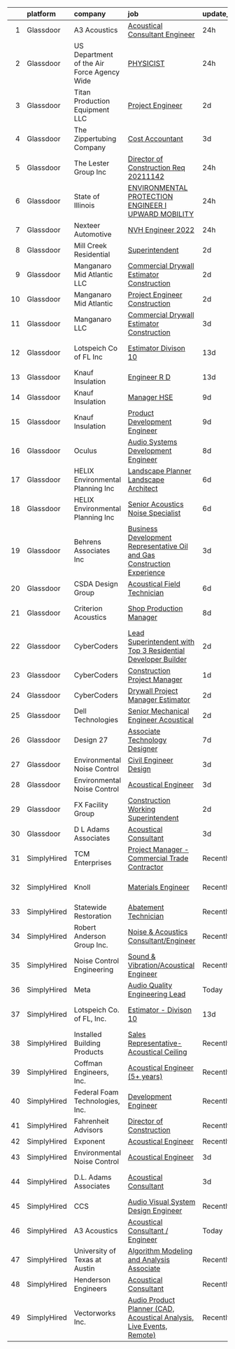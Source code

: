 

|    | platform    | company                                      | job                                                                                                                                                                                                                                                                                                                                                                                                                                                                                                                                                                                                                                                                                                                                                                                                                                                                                                                                                                                                                                                                                                                                                                                                                                                                                                                                                                                                                                                                                  | update_time   | location               |
|---:|:------------|:---------------------------------------------|:-------------------------------------------------------------------------------------------------------------------------------------------------------------------------------------------------------------------------------------------------------------------------------------------------------------------------------------------------------------------------------------------------------------------------------------------------------------------------------------------------------------------------------------------------------------------------------------------------------------------------------------------------------------------------------------------------------------------------------------------------------------------------------------------------------------------------------------------------------------------------------------------------------------------------------------------------------------------------------------------------------------------------------------------------------------------------------------------------------------------------------------------------------------------------------------------------------------------------------------------------------------------------------------------------------------------------------------------------------------------------------------------------------------------------------------------------------------------------------------|:--------------|:-----------------------|
|  1 | Glassdoor   | A3 Acoustics                                 | [Acoustical Consultant   Engineer](https://www.glassdoor.com/partner/jobListing.htm?pos=120&ao=1136043&s=58&guid=000001836938e9fdaab6f472044cdaf8&src=GD_JOB_AD&t=SR&vt=w&cs=1_8349756d&cb=1663917681548&jobListingId=1008157577700&jrtk=3-0-1gdkjhqgtii1k801-1gdkjhqhe2dhd000-e32925eae19a67e6-)                                                                                                                                                                                                                                                                                                                                                                                                                                                                                                                                                                                                                                                                                                                                                                                                                                                                                                                                                                                                                                                                                                                                                                                    | 24h           | Seattle, WA            |
|  2 | Glassdoor   | US Department of the Air Force   Agency Wide | [PHYSICIST](https://www.glassdoor.com/partner/jobListing.htm?pos=126&ao=1136043&s=58&guid=000001836938e9fdaab6f472044cdaf8&src=GD_JOB_AD&t=SR&vt=w&cs=1_23853a5b&cb=1663917681548&jobListingId=1008157550144&jrtk=3-0-1gdkjhqgtii1k801-1gdkjhqhe2dhd000-62d44ccccd3d64b1-)                                                                                                                                                                                                                                                                                                                                                                                                                                                                                                                                                                                                                                                                                                                                                                                                                                                                                                                                                                                                                                                                                                                                                                                                           | 24h           | Patrick AFB, FL        |
|  3 | Glassdoor   | Titan Production Equipment LLC               | [Project Engineer](https://www.glassdoor.com/partner/jobListing.htm?pos=122&ao=1136043&s=58&guid=000001836938e9fdaab6f472044cdaf8&src=GD_JOB_AD&t=SR&vt=w&cs=1_c035b563&cb=1663917681548&jobListingId=1008151203610&jrtk=3-0-1gdkjhqgtii1k801-1gdkjhqhe2dhd000-f0e9d119378842dd-)                                                                                                                                                                                                                                                                                                                                                                                                                                                                                                                                                                                                                                                                                                                                                                                                                                                                                                                                                                                                                                                                                                                                                                                                    | 2d            | The Woodlands, TX      |
|  4 | Glassdoor   | The Zippertubing Company                     | [Cost Accountant](https://www.glassdoor.com/partner/jobListing.htm?pos=124&ao=1136043&s=58&guid=000001836938e9fdaab6f472044cdaf8&src=GD_JOB_AD&t=SR&vt=w&ea=1&cs=1_cd49b12c&cb=1663917681548&jobListingId=1008149703662&jrtk=3-0-1gdkjhqgtii1k801-1gdkjhqhe2dhd000-6d05ae18a1dcc071-)                                                                                                                                                                                                                                                                                                                                                                                                                                                                                                                                                                                                                                                                                                                                                                                                                                                                                                                                                                                                                                                                                                                                                                                                | 3d            | Tempe, AZ              |
|  5 | Glassdoor   | The Lester Group Inc                         | [Director of Construction Req  20211142](https://www.glassdoor.com/partner/jobListing.htm?pos=129&ao=1136043&s=58&guid=000001836938e9fdaab6f472044cdaf8&src=GD_JOB_AD&t=SR&vt=w&ea=1&cs=1_2fb3178d&cb=1663917681549&jobListingId=1008156593417&jrtk=3-0-1gdkjhqgtii1k801-1gdkjhqhe2dhd000-92cad79c4fad1153-)                                                                                                                                                                                                                                                                                                                                                                                                                                                                                                                                                                                                                                                                                                                                                                                                                                                                                                                                                                                                                                                                                                                                                                         | 24h           | Martinsville, VA       |
|  6 | Glassdoor   | State of Illinois                            | [ENVIRONMENTAL PROTECTION ENGINEER I  UPWARD MOBILITY ](https://www.glassdoor.com/partner/jobListing.htm?pos=121&ao=1136043&s=58&guid=000001836938e9fdaab6f472044cdaf8&src=GD_JOB_AD&t=SR&vt=w&cs=1_ad78568b&cb=1663917681548&jobListingId=1008156707756&jrtk=3-0-1gdkjhqgtii1k801-1gdkjhqhe2dhd000-84dd29570394e982-)                                                                                                                                                                                                                                                                                                                                                                                                                                                                                                                                                                                                                                                                                                                                                                                                                                                                                                                                                                                                                                                                                                                                                               | 24h           | Springfield, IL        |
|  7 | Glassdoor   | Nexteer Automotive                           | [NVH Engineer  2022 ](https://www.glassdoor.com/partner/jobListing.htm?pos=123&ao=1136043&s=58&guid=000001836938e9fdaab6f472044cdaf8&src=GD_JOB_AD&t=SR&vt=w&cs=1_abe3129f&cb=1663917681548&jobListingId=1008157130929&jrtk=3-0-1gdkjhqgtii1k801-1gdkjhqhe2dhd000-161c5634bedbf522-)                                                                                                                                                                                                                                                                                                                                                                                                                                                                                                                                                                                                                                                                                                                                                                                                                                                                                                                                                                                                                                                                                                                                                                                                 | 24h           | Saginaw, MI            |
|  8 | Glassdoor   | Mill Creek Residential                       | [Superintendent](https://www.glassdoor.com/partner/jobListing.htm?pos=128&ao=1136043&s=58&guid=000001836938e9fdaab6f472044cdaf8&src=GD_JOB_AD&t=SR&vt=w&cs=1_291eff6d&cb=1663917681549&jobListingId=1008151456010&jrtk=3-0-1gdkjhqgtii1k801-1gdkjhqhe2dhd000-d5fcaaad9494a3af-)                                                                                                                                                                                                                                                                                                                                                                                                                                                                                                                                                                                                                                                                                                                                                                                                                                                                                                                                                                                                                                                                                                                                                                                                      | 2d            | Lacey, WA              |
|  9 | Glassdoor   | Manganaro Mid Atlantic LLC                   | [Commercial Drywall Estimator   Construction](https://www.glassdoor.com/partner/jobListing.htm?pos=111&ao=1110586&s=58&guid=000001836938e9fdaab6f472044cdaf8&src=GD_JOB_AD&t=SR&vt=w&cs=1_9e857304&cb=1663917681547&jobListingId=1008150380966&cpc=96F8E6828E6A41D1&jrtk=3-0-1gdkjhqgtii1k801-1gdkjhqhe2dhd000-397582565d2aa8f2--6NYlbfkN0AeB-3anZJErEZaeDx6Hds6gUOajYFzd6t7JoW9qgPIiS3DNhZT4na4LQrHUyLHjow45GmzMV2HLtGoDQPa0WDQhvwLM_H8D3dmLqy1Hrw3-Zbn1V9VzxQikSctc53lV7Hz5pFsaBTEufIT_OPgZnKCTNnhhrJRQjE0MgTp6wIOj9HpofOq4fnGFFUmhxlkjB5TO7Jt83ez4zNSJNUG_ZUcZ8_5g4FizW5EVPUIgOy4JzHWbI8P_eLYw4uHnCwtItS3tHYiLGmOwVeGZmDWpImgx3FJFKC5XvOa2i8JZ4sIDSoeZqgYTYmBAtbBhUKXPA5VQzYTI5pfH_1jUheXXRjDn60_UPqyZtzaHhZ0ZQuEDeXZCrEN4Enitn09Z-eMIEA0RKsNAiG1B2p-1RX4IWwymlPbPg9Q4FrSasfdmLUp2paOwKvKS7npjvmXWBa1fF0Ub5SMYScXJA36KMDi8unTJNmb4_hQbB-wWjOpG8aABpxxA0EJyEHwyQpM5JQTrw2XMSZIDZ_YEosuBGSY8gx1UCVbTTuLiK0Z20BK0G6w8To5nGjal8_dlSddMjMYUCXzodJswHcyffxy2QBf3wFulJpVA_JBwiVGIahkDhYgTsp8eF9kmJYdlAI_heLEft9YxxQlC-l9lJZeoTXFmovQkQ0AW-Jp9_xpjSbX9WJoEUJ15rDpLZLMf7Ajlc00h8eoVtHc33MPdQ%3D%3D)                                                                                                                                                                                                                                                                                                                                                                                        | 2d            | Beltsville, MD         |
| 10 | Glassdoor   | Manganaro Mid Atlantic                       | [Project Engineer   Construction](https://www.glassdoor.com/partner/jobListing.htm?pos=112&ao=1110586&s=58&guid=000001836938e9fdaab6f472044cdaf8&src=GD_JOB_AD&t=SR&vt=w&cs=1_d0258585&cb=1663917681547&jobListingId=1008150380958&cpc=020BE1DDE5A95971&jrtk=3-0-1gdkjhqgtii1k801-1gdkjhqhe2dhd000-ef3b1dae93baf93f--6NYlbfkN0AeB-3anZJErEZaeDx6Hds6gUOajYFzd6t7JoW9qgPIiS3DNhZT4na4LQrHUyLHjoyxceRFrohdU8ABPOnh3AV-aNjKilJV5q1qmctXO_LhNvpefjESRREmEOo55e6WCmCgWHBOMEhaPIzytCxfwo_mFlIDiYSoqOmVLMBKoo6J9v4DJ7lhzFHo4X78TOuCJYl2LPmTe_a21A02kGJvryVsUtVvqesHcE7F6PmMpYa91KDXCvP5TkFNg9OGb-DqgFrwhUE9ROAMETzu9ZWTEzmG-Hat7t1Bulvy3WiEMJuyDQ5RUjq-mBVQQ1ysa66kygI27Keet6PHRqJxRQ-VylPUiE3o795SqYhuflG1W1e14S9I4IgNoxkA45WjdLOlLwRGWxgSTWbWmkCdKXDbKKNUOq7e-lfXoCm8XDCVPUV-6lbRksXJhJPk5gZEuj7TFfdLTVLs1SF7aiT7FyAKRCVa108s973GtkkI5QOvbYytT9FkPBWEH7Q6LKHHrbx_foLd3IkzvVziriJ2EQBHoQVNM8oDJHnxQxnSd02ql6k3W-vAZwAVIoMbi0NHZUlnexCyLA7PHp6PoTIbMbBJ3a8WkAVzGp3a02sgW1o3FpAYP0RAsleDatNSVr3FOnTkoXu_EnwlNX9lyK-TFdx_K4dK0YsVE0ezF0ArhADAhJrWpbnKzMeVin9My5rxy1JJM1nI7orwCwkGYA%3D%3D)                                                                                                                                                                                                                                                                                                                                                                                                    | 2d            | Beltsville, MD         |
| 11 | Glassdoor   | Manganaro LLC                                | [Commercial Drywall Estimator Construction](https://www.glassdoor.com/partner/jobListing.htm?pos=106&ao=1110586&s=58&guid=000001836938e9fdaab6f472044cdaf8&src=GD_JOB_AD&t=SR&vt=w&ea=1&cs=1_f3c79ee5&cb=1663917681547&jobListingId=1008148672119&cpc=9BD6F46E070D84F9&jrtk=3-0-1gdkjhqgtii1k801-1gdkjhqhe2dhd000-651746d23aa49aca--6NYlbfkN0CSBNOnuxzeKKpLLk6KnyES8NvdEH3lV6drVITrW4BR0maHnjRWxbT6FCV11NfT43GzMBKkEO-1mh7CCXhXekt7N8NO-YQ99Y79uH0ka1Mxf8abb7ZJ4punEjlasSI2MLM_eSVknBX7T5MG-dXfViHY-dczCXECLuUhp1F0cb5T2YWs0PyA-agh2iOhnrztT_RYjF6tCyQ7rzCk8WKGkdG02RH6Ze55vd0rNGMeg0H3H1QXeWzYJUDQ66QvVHN8729NK5gScl6gNiIsRE_fqIxAeTEJHRsAwe_TkcpXWPiNraUVHHVmqaXjaMDLBO2H-G-W2IAALtNimxndAGUCEPjlRqTqWXMRzDwZ9W6XTcVc0YcSE64g0qa406DPCtngs0sAVhAVRAnsIXDISTESCYfEVwu6Gt2lGr2u1w32bSdesWJoQAVsxBx6zRo0am4Mge0QIGxv61wMtR-9SPLAGVLWmlFwXeW2aui7pd_B_-smtRO-dZzqmy7SXWAFHjMHw_OJg5peNmAH8AKPLXFmczKx)                                                                                                                                                                                                                                                                                                                                                                                                                                                                                                                                                                                 | 3d            | Beltsville, MD         |
| 12 | Glassdoor   | Lotspeich Co  of FL  Inc                     | [Estimator   Divison 10](https://www.glassdoor.com/partner/jobListing.htm?pos=103&ao=1110586&s=58&guid=000001836938e9fdaab6f472044cdaf8&src=GD_JOB_AD&t=SR&vt=w&ea=1&cs=1_6148642e&cb=1663917681547&jobListingId=1008129396119&cpc=46E09AEF7B2793D7&jrtk=3-0-1gdkjhqgtii1k801-1gdkjhqhe2dhd000-41f33a4b0cf844e4--6NYlbfkN0ARd-d_mk3fv7CsTzJI1efZU9fdCZ0pIicvHcE4ak8lb2QDs69G3HXkD85mIZKgWie_EH0ttPTPLMQXyY7SATuMQCCrub-AMTqhc3uVH_oQyp47DA5ooRc8lTMJsZy1cVtTpsBF2YP3KwdWWYbEUTBr1yJCjnaztYUpDGz0-7SlBzygTNjme7H-PpCkDTMMZx6-c9eJ5B4ipDUAqxWuszsGk4aEnaDyu6b8QcA8Rs5NrI50I3geil5O32O9u3XLgKV36sagOg4_uUgCekzm1954S3md3gV0-h-So3MjDNaTiXRNgU2_mx-A23aAErZEjB22_QdL_hic3joqCBQCvKYuQPJ6tL4AQ63XoJQcD9XCb24ZL4sOwhQK87MZkgOr7P_Q3gfbX1WvsRo65SMzDkBvMsDm_N5W5cei2w0RD1j3RYshYPsGjcB1kEoOskFhW_PpQlifkNuY5LLFmvP_-z-A8Xu5IzLrzAupsDTCc6NBZuC2vPOGbem_Zr4h8HRY5dohZzB5qTfZ1k25QCAGLaKQ)                                                                                                                                                                                                                                                                                                                                                                                                                                                                                                                                                                                                    | 13d           | Fort Lauderdale, FL    |
| 13 | Glassdoor   | Knauf Insulation                             | [Engineer  R D](https://www.glassdoor.com/partner/jobListing.htm?pos=130&ao=1136043&s=58&guid=000001836938e9fdaab6f472044cdaf8&src=GD_JOB_AD&t=SR&vt=w&cs=1_152b93cb&cb=1663917681549&jobListingId=1008128375857&jrtk=3-0-1gdkjhqgtii1k801-1gdkjhqhe2dhd000-c98b017abcfe1be5-)                                                                                                                                                                                                                                                                                                                                                                                                                                                                                                                                                                                                                                                                                                                                                                                                                                                                                                                                                                                                                                                                                                                                                                                                       | 13d           | Shelbyville, IN        |
| 14 | Glassdoor   | Knauf Insulation                             | [Manager  HSE](https://www.glassdoor.com/partner/jobListing.htm?pos=110&ao=1110586&s=58&guid=000001836938e9fdaab6f472044cdaf8&src=GD_JOB_AD&t=SR&vt=w&ea=1&cs=1_4fc330c6&cb=1663917681547&jobListingId=1008136636747&cpc=67D5E609A3B8C355&jrtk=3-0-1gdkjhqgtii1k801-1gdkjhqhe2dhd000-25d16cc0c1dbeb12--6NYlbfkN0AgCNq5Q9JZmzoW3qRvN8nsjI_K7hzeHLTyl9cbg4zvCuAwJ3I6BceYlWxJTxN8DwW-UgRDF5JuJYc2n8PO4HPRt_RtoDrYHUrIQyQlNivMnlrlqOvQ0JwL8bfnY2uRedQFLYar8RF_NB9ClyQ6OKOKiMokRuMy3aNWuR6GrWpPJKnp709K_dyXpWIOAMrkTpbHkGbK91ZqI-yocgm3ggc1MDIIeRViEV4xxJPBW5quBGFUUNofAPhEJ-sYEU2of3XCqaIUwZ5jFEncqNpO2yPHicpXI20uNgQ57Nvs3Q_2Qr6cqQiOZySXc3p5ysLpseD5V6o0lKuJ9wjRlSpIdv9n04lLiaL5a_MHcWJuCFuDuEjo-X6B1MFRwIfvq8VKVBxIvTaT6eEQqVCjbRPueydLHYYeNopuLW0yyn3RUoxykbotpIgrRFsX7YPShWcYHlKmp-iLZx7VaE-qDZ4_db8pdv8xzsF6NaI0OGRW9nHYOsgZZCU-10gmnS7F_2hH62s%3D)                                                                                                                                                                                                                                                                                                                                                                                                                                                                                                                                                                                                                                | 9d            | Shasta Lake, CA        |
| 15 | Glassdoor   | Knauf Insulation                             | [Product Development Engineer](https://www.glassdoor.com/partner/jobListing.htm?pos=108&ao=1110586&s=58&guid=000001836938e9fdaab6f472044cdaf8&src=GD_JOB_AD&t=SR&vt=w&ea=1&cs=1_6b569034&cb=1663917681547&jobListingId=1008136628584&cpc=3E225290CE1C2C09&jrtk=3-0-1gdkjhqgtii1k801-1gdkjhqhe2dhd000-7856583687082724--6NYlbfkN0AgCNq5Q9JZmzoW3qRvN8nsjI_K7hzeHLTyl9cbg4zvCuAwJ3I6BceYlWxJTxN8DwW-UgRDF5JuJSKTmh-k_N52AEArxxyOD0WNUcQZlgAObincYvAH3IXG2_TrzqqD9soyCYF-0ntN6ekpt19krMHsaZEVX2aNutxJltnPodVuJ0PmGP4bchhFhDJKX5NYnqqf5BzsEHssjDEQPpGTz4cO8RawvqFkdPwuK6w7d25TkfJ0TRg4xcOtIug9pzXAkGdLXkMJ8QcJOC_Y3OWiPpkYaVKcLaRciTSkax6xi1rZlUH_8RtRNsURiQwekxJu4-Y73MmT9iM_XawbLD7pOdai10fTE2OK-5AZJ1I3i0OAXf3OJjphnJVnNbzD39e8xNbDlEXtLWWRv3J_pqDzLZqYhey5KLX-2KTWiAGpLLmJwGlrdaVonHsUrBm-uibMian_z7seyRi0oUZToi6oM9NN-m22o8JF4n0uk1I_eGVd1IuU-ldss826geZmQAPkMFLrl5-PfUCEm2HvEAl_lsDX66fieQNGpow%3D)                                                                                                                                                                                                                                                                                                                                                                                                                                                                                                                                                                                | 9d            | Shelbyville, IN        |
| 16 | Glassdoor   | Oculus                                       | [Audio Systems Development Engineer](https://www.glassdoor.com/partner/jobListing.htm?pos=116&ao=1110586&s=58&guid=000001836938e9fdaab6f472044cdaf8&src=GD_JOB_AD&t=SR&vt=w&cs=1_814b60ee&cb=1663917681548&jobListingId=1008139825650&cpc=FA84DF7EA1EC2398&jrtk=3-0-1gdkjhqgtii1k801-1gdkjhqhe2dhd000-81c7c01d1ed9796a--6NYlbfkN0DYl4UJW4r1Vl7FEn6T9F-rD9lpC-0oMJVSiWjK_MGUd8e8cHXcpv6KPyjLHZEfqkU7D16wTQNzEVk4wG6XI9FAQyK5JkhJ2ERt5J6bqJI1UJM9RVHe6sJeBvvI02Fm7Y6TP1maoxtnNctsGXYfreZYmK9z-xOomguon396Im93PrYQAhqM4RnyF-ypzymJNdLjg1iIRIP7yd8O8PIPKYSlbpWZJkdoo02ZsG3SyP8KrBSPTR3P92_1-xB4iQPSzLwNaYD_LimS7coZl2MSt-1DroZcRhkeH4YCVB01XYQ7a50hU3gf26SUsxZqF5rmOYKBJ2cDS4TkVX7-Vzv6tG_RMrsMt1Ns05txNGZv6WynYme32K4On-WIC-I73n7Wg9lAN4Wgwwr1weL37ftz_G_DU1_3pLbAx4qfOGd92Tvhpz9DwyLnF8LVrRZAcgLLKaoTCraBs9jsWnC4OD-glRgicXcXkvtV5XSNFVMJEo105We8gDMFrvHJygwAwUXzONmKtDS6Pjp71l0nnQkAK_Q_PdkPnrnGnnKWAGVx1fAwjrzsVCsJVZa9yo_EzlWtnsQg3fJf8TbRKRBsQYFBZSvbDw__DCdF0k1dCig7AIBNVEf-eAk8u-Do9EKcq8APLpMybd35PasKxWU_omh7Ce7fpuSPg87jz7Iff6-zoLfuudWE_RsqmuLHPIgLYIwgZSJU-I3_vnCXCDVDDSEuQuFRaFg7oB3c4toj6Bx-H9Lfy068VNjAcHOkVRLdYw1ckuPDLrj_AQ5zPd99-tZEtB7ZPLRbha84jRnnPBcszny_x4HFtdciqu84aNYiX3G1wqy89dRdw-xi4FXts9Pwy7T1pdNFiTtquj5AjAKzQEJn2cpoHI8L0_eQJfvvYOp4eO7bFvGLKK7ZfOsfGyXSXktw2SEoG6KrUonApum9twsnE-03qiryQTfYXXDLW7XeJtvOVlsT4yRjPNT2v9dhMxN8gqPeivZzVB-TsYtS4fyF3VcaO7OEAx-9sEEGFLoSRXtp5F9HhtDIkxYSog6RxelcQaikKh4Eakvt2_DJWQ9kjXpbO_yF7b18a6xShXu9vu_nLcPghsPsPQ%3D%3D) | 8d            | Redmond, WA            |
| 17 | Glassdoor   | HELIX Environmental Planning  Inc            | [Landscape Planner   Landscape Architect](https://www.glassdoor.com/partner/jobListing.htm?pos=114&ao=1110586&s=58&guid=000001836938e9fdaab6f472044cdaf8&src=GD_JOB_AD&t=SR&vt=w&cs=1_be800e62&cb=1663917681548&jobListingId=1008144691995&cpc=F1339989C5CB8906&jrtk=3-0-1gdkjhqgtii1k801-1gdkjhqhe2dhd000-73465f0aba6d9c06--6NYlbfkN0BXfkHHz_AtdSVqqMg6cNBtxrAHPGd1Ga-vcHsqg8uhlHnsTi4bG4BX1NzpvMTNLor59l1Vm5rg9oCcg6W47sXilnynkbKNRxnUjODu1ZAPGL3kWPnZzqogVXWRt4lNG5aRmKP1uMyj2GnKD9DUZKG0TpzFmkONdFRS2kmB4VM0ACMXyovCTRMl_VwciM-A6g4DvPkw7hdYecNipZ4D2GOuk8gV1so5xmDRwxbY8QOFF8EgNoAXAXrPgTM9qsSpK9tj6XE5TOqd_zhIBCWVR0JJulWTgMxWSWjl0VJE3A2ZZBs83tvdGhdiPx8QiETS0WcRhnKEJJj69CUTxT-_Nb5GcYcHJZunzy_TZuTmreqAZ-3Y11lMrP_NYqPWayZGyxFvtzFym4UpHGDo-5h9S7Q9_nTmrkr-kc9YqsnkCrg92QLNqUH697zDBK5iKfXY8MxWy4CSR8i752tfmC7rwACNM3vApV3A7m-P6kyna5esDA%3D%3D)                                                                                                                                                                                                                                                                                                                                                                                                                                                                                                                                                                                                                            | 6d            | Sacramento, CA         |
| 18 | Glassdoor   | HELIX Environmental Planning  Inc            | [Senior Acoustics Noise Specialist](https://www.glassdoor.com/partner/jobListing.htm?pos=109&ao=1110586&s=58&guid=000001836938e9fdaab6f472044cdaf8&src=GD_JOB_AD&t=SR&vt=w&cs=1_a21b77a5&cb=1663917681547&jobListingId=1008144691891&cpc=55FC80EBF760BBE8&jrtk=3-0-1gdkjhqgtii1k801-1gdkjhqhe2dhd000-911cf61dbfec4761--6NYlbfkN0BXfkHHz_AtdSVqqMg6cNBtxrAHPGd1Ga-vcHsqg8uhlHnsTi4bG4BX1NzpvMTNLor59l1Vm5rg9pMD6UqHcN4bDy2ps11_pPBk8cdhkKLFc6UZaLWnqEIgzxcSPjr1zoquOAXHhV-96ylIDOwS05pingTcTx9M3cO2EwLEFKBmXxeWAIFYPRVUp062EcqpI6sOkr7MyO-vuaDhSLrIerJ_aptgypwqDz_xZJh129qLM4eC0oEI7fE1b_jsYXlOIDJjHNxm2m0x7ggEZuvJazGGmzzUKqVU3PyEK49MFrpsB0gGtrvOQvTCR1uhlR8dto3cwI9kJeMCWPCH-L4e1iVXb0h-vTjVHVpe-Kd8PUHSlsC9-7Mch96X9baIWM25ttegoTSace1uFPSUht4I32ysGyofy-M8nzEt-p7B7IeUQX3w0pNIJg8OGHdJLSekZE4JqG9BI2PJSSXwlydTnSEvDqrhWuudrS8Kf315eyc1jw%3D%3D)                                                                                                                                                                                                                                                                                                                                                                                                                                                                                                                                                                                                                                  | 6d            | San Diego, CA          |
| 19 | Glassdoor   | Behrens   Associates Inc                     | [Business Development Representative   Oil and Gas Construction Experience](https://www.glassdoor.com/partner/jobListing.htm?pos=107&ao=1110586&s=58&guid=000001836938e9fdaab6f472044cdaf8&src=GD_JOB_AD&t=SR&vt=w&ea=1&cs=1_7e1fb8e2&cb=1663917681547&jobListingId=1008148942014&cpc=F1339989C5CB8906&jrtk=3-0-1gdkjhqgtii1k801-1gdkjhqhe2dhd000-aaad3fc9c2abc0df--6NYlbfkN0A1Hx1H8Z_ZGf51L8iwGP-htVtHzPykBAmnYM3BEYS-BjMEP4a2jOktZieo8pG5LKs8YOBu1E4QC_zHtLtXWSxHNmF20OayoE_1AMQU3uIKAxtD8NtYW9Z3DrTUmkAtfnxkB4uKv3nOrJ80C5MwSEucDjGDxZOson0qfuZ2wlzo_lAyCGgf8kHHvDG53DoL2oJv5C5EHU1qipwvt8cLsc4xOc8jK0vQOdNdPhkdBzybUhDRWb_GTmmOJW5fCZBWz7HeSdv5jydgKVegWWjhK_TQ4d_gqfJ4ogdRR_RvAvxrhz815YPvV0Y1VSN5DhIxepkYngiXYWb6Wy0nPTgfusTrg3ZyrZrWVLcBxEFI-WGMgN8J8t0z9LGYQb6oqovPfuEyc3kJ0kAi-U6gmOOX7bIa51uG4w8gqZATh1m1LKZL9b1T2uCvHXYn4l5dk4beHmddc-Dz5HNivTSa2jMcL1wpZeBeb5h0gxv6x2xsWuVLzbRAGEJGy3_mRI_9egk7rMjHbO2B6MC2j-ca0ri64x8w-LsTbkc6Uwk9f-aLb0YdN90SKqpkymna91gEv-7Njw54SjeKIseHSg%3D%3D)                                                                                                                                                                                                                                                                                                                                                                                                                                                                                     | 3d            | Longmont, CO           |
| 20 | Glassdoor   | CSDA Design Group                            | [Acoustical Field Technician](https://www.glassdoor.com/partner/jobListing.htm?pos=127&ao=1136043&s=58&guid=000001836938e9fdaab6f472044cdaf8&src=GD_JOB_AD&t=SR&vt=w&cs=1_7e9363f7&cb=1663917681549&jobListingId=1008145139217&jrtk=3-0-1gdkjhqgtii1k801-1gdkjhqhe2dhd000-9216efdec13e9a3a-)                                                                                                                                                                                                                                                                                                                                                                                                                                                                                                                                                                                                                                                                                                                                                                                                                                                                                                                                                                                                                                                                                                                                                                                         | 6d            | El Segundo, CA         |
| 21 | Glassdoor   | Criterion Acoustics                          | [Shop Production Manager](https://www.glassdoor.com/partner/jobListing.htm?pos=102&ao=1110586&s=58&guid=000001836938e9fdaab6f472044cdaf8&src=GD_JOB_AD&t=SR&vt=w&ea=1&cs=1_cf5902fd&cb=1663917681546&jobListingId=1008139408662&cpc=F08620C9EF130AA5&jrtk=3-0-1gdkjhqgtii1k801-1gdkjhqhe2dhd000-b4c781d4b8c8c56f--6NYlbfkN0CUaLsg2T9YFna23JJExEa3iRSuv9e-qqc523yxIvsrA4dJtbTlKPx54wOlIfclF72IK96kQid7v5_TprJjf4qRS1MsEtd40ptrZva1dhezsGC2SrdWk26Nc6_quUtVOO66Xnlk7IYGz1q6IqizVCbrcDL8ny1ouiH6NuyD8RJkfbUKzSyL2p8qqlC5gGCG-rxMkbDtkzshBouumoQmxVjH7slVMEtcLVfrcbXcoS10-0iAEKewCasURQR4ScER7nigj0rEKPytfeB4xExo4iWSz48MulNPcjn5T3gqLgaTRkdbvjpleKMCXalris-wdr7DTstZ9twge8XZU4N0zcz42-Sb6wLOf4j7VyzIOvag147WFwq--6l766o4AECku_TjerH2kSOUXFXHkgs74lXxs6ukA_oDoywhn52KKnsQ9AUZhRWfNDPdFb1MBfg0mS-EQqsZ_niJWXnUC7RJNsZuHxm1oEbZqxjEZPYH0FcoqRgHIWWp36D7pzLh32xs_V8_m8x8bHAByg%3D%3D)                                                                                                                                                                                                                                                                                                                                                                                                                                                                                                                                                                                                       | 8d            | New Providence, NJ     |
| 22 | Glassdoor   | CyberCoders                                  | [Lead Superintendent with Top 3 Residential Developer Builder](https://www.glassdoor.com/partner/jobListing.htm?pos=118&ao=1110586&s=58&guid=000001836938e9fdaab6f472044cdaf8&src=GD_JOB_AD&t=SR&vt=w&ea=1&cs=1_3d47fe26&cb=1663917681548&jobListingId=1008152462042&cpc=C4A69CCDBB3B9599&jrtk=3-0-1gdkjhqgtii1k801-1gdkjhqhe2dhd000-a28f2b0e25c885dd--6NYlbfkN0CpFJQzrgRR8WqXWK1qKKEqALWJw739KlKqr2H-MSI4eoBlI4EFrmor2FYZMP3muM3oVLaOs4f3sJLGtvArRViKJa_gDLIGLWalL15X24RX7aqJEjuBN4Oz7UGi3EGLr6Ou3rpEyojiePUtIYju8_d8TOTK8N9pjHyovCIgTmsXzpfT05-4MX16wOX08jVakMnDgPlp55CKqdn3alSOZD09OQEZsQJAvi2r6UFJFVf5wyDXaGFXELOG_0jQbZAMiLOLDExslIAS6hwspfO5lOLnety_llcWtmQks8B6qv1vqzqH8V3MZiVZZePWism7p67aNfOlLDjgVYDxy-uFCzkGVHeaE-N0163FVoQKBZEUKKk1S4m3bPGxbOYtoKxs_QW_6fkgVZ63DSEalfyvBSc3K1kSU_RqVmy5o1VORFi2xKhSxN790BSyapY3Wkhja8iT5_gE8RkNDgVPBqwRcqsTFSnHBGYvt_w4e0fzP1zrsSOIFy7XANB4neZto1c_PdOSa0DCFfDfuSNSP3KiSmhMRtbykl2PNQsXC0Xojy9P42co_yZF1KHQDncvX1SoIwrDzH4Mf7FRuTF7HMxjYm1dK0SZfPaXDnkl5qyFZNZGgqFa2H0ZA_EZouZmV93Jwpm1J1PqxD_JtQntOq8LHR_vHg7hDBzvEEHy187k4pr2lCcgb_SiMhUUvxGOqOYx4QADoKBroIVWkfb18GYWrk-dZ8WYRonV8zNdWJ_ha6h-rvHkxpIo7Oy8-7dpB7JIYrRXP7mBP_6ReclkWB05wswHeFt5O5XG2D_bAUYUQbD0wRiKA5mLRakH4a7Rifom4slnc_kJ5pnzdWAsTzXWAZy9MPFc9cTEN00aDBTtU_eYhmhzt9S2tjqeHGgqXPIAv19V8IB1yz3WiND-NqEzS-xnd3ihUrF6_luEEr2eCyx4IeZEpnhvWQkX33zsBHkfZS2R6wzMQy-RQeFm5CFbvsMEXGXsOfzrr3SfkJWCQy61_w%3D%3D)                                                                  | 2d            | Charlotte, NC          |
| 23 | Glassdoor   | CyberCoders                                  | [Construction Project Manager](https://www.glassdoor.com/partner/jobListing.htm?pos=117&ao=1110586&s=58&guid=000001836938e9fdaab6f472044cdaf8&src=GD_JOB_AD&t=SR&vt=w&ea=1&cs=1_6972bedf&cb=1663917681548&jobListingId=1008153246624&cpc=654405A9B1E0A9F5&jrtk=3-0-1gdkjhqgtii1k801-1gdkjhqhe2dhd000-da25fc7e63726cf1--6NYlbfkN0CpFJQzrgRR8WqXWK1qKKEqALWJw739KlKqr2H-MSI4eoBlI4EFrmor2FYZMP3muM1Rh828weF1HY7p1B-TNJ1GjKQdeaGudJKUMhCuyXOSwnhjNiZyum2EBzQP42u5ovR5PjFsQDf3dhjl-Ay80pkb-NQqCvsJTIyLemvQA0soB6BfWlgQ7NDcucEux4HcTU_PXlkDJKgS7tn9NdiEGtw7K_qqQS6xlIUiExLr0SJDpJvnS-38fU-Wr90_WgCDopn23In8FJJuYmGrnrF8EL9DxgvUwdy0alfNSn_cuPtfhnlFyQ6q6Ikq52z7yFvikW_jShNTL7nGhhjZ5ho0O3kpy92_uSSERLEZyYZcqg_-1OT1Xl_ZFHlRqQ6FGvEskDrbRloObxB9kU8ZStrvHp0wLkxe9GaDOzxx4UQM3CjLUrwueZ-5hkXszqvROCmHj4uTLwOyx8Sy9hI5lGYF_UEv5BPWh5WiKH4a5O-YfvnZ9Ldr9IRYzieHryDLo3ytfbxD5F54-dyhU7mNRjSXOAQ6qKLyppb-m1nAmBsSSPgtzJIyCDMP7flqe36qM5A5DfXFmmJFB4HDoJealO1F2p_2d8dND6bhntaEz508xYqajUv_KMH--guYvjkVNuBLRDCW4jgpE-ys0etdAB8KjgPKfKaXcxhCdPlMCG3jbGqLnm6ufMsVirYsrTo9kS8rirnduhd-F2XQ6i1FOspFRuNdp7Zh2Knv9XjvR42cY8aHiyJp-4pK6s7mmsT_5un67qhUl2QrFip3MwyJKbtnNrAOH_Obe53cVCDdVlop28lbVF8AGZrv11RDbY22LPFMs6Iio0AeVOl140dbuTw0lY7LWHzliqXVTbfFmhMiCH3rf1Q3p32Ct-HM1MiHQyXiNGpIjO3BmAvFRVnPjFcwTjvvMwuhR77PSgDsPt51KGQv_FrjcGugKw9Q4A_ecpDq01e7yidBJBSEJSkKQkV0eWyy5Oux7sx07mJOcGRcaCq04Mo1POv01PBLIgI-Fr72nOE%3D)                                                                                | 1d            | Henderson, NV          |
| 24 | Glassdoor   | CyberCoders                                  | [Drywall Project Manager Estimator](https://www.glassdoor.com/partner/jobListing.htm?pos=119&ao=1110586&s=58&guid=000001836938e9fdaab6f472044cdaf8&src=GD_JOB_AD&t=SR&vt=w&ea=1&cs=1_2a2e52eb&cb=1663917681548&jobListingId=1008152462046&cpc=8795CF9063CD573D&jrtk=3-0-1gdkjhqgtii1k801-1gdkjhqhe2dhd000-efd91fa07ef8e630--6NYlbfkN0CpFJQzrgRR8WqXWK1qKKEqALWJw739KlKqr2H-MSI4eoBlI4EFrmor2FYZMP3muM3oVLaOs4f3sPaecwoRAB4x_lM2vp9kB-R43e9VQYao97tT4X2wiPNzRkJDxBLAW-hU7qk2y5qakb7gLk9cxaoET9GyC7qnDX1dpmRh_7QDKbWGkFy6AI1ggIRA5jTAEZYFl1MHVNDp_pVB_0Em5ENBxJF6_h9oN3K4hBdQCLfWJb4o2gMkcTG8vgdeQoWhzOgSaPWJ2ILS3mt1cTSNyDNLwVfukvIQYFOUairyd_dA_uGKLfrxTb7vzXqYrbzcyh8O-P7gOgtBv7VsntF8WjsYe_RmtA50cnL0LshnGCM6WGjjwYg92ePqTJ0wgDuY2Q3AQrX6apqWU0qfOkss85dT4i7FnctwtZ8-OS5wAJEE5g-1Ah0G_KHjnnlQG9PTkakElH2qg9iV8G9sWx1A2gaktDcxMpmpBSioRuy4SlaD85zUGtG8WXBkDKj4NV84RkSBEMJxPHFHU0GAOnRPNDqZ0WAMxqBTjsrdjfShz-vABVG3c4_CR7b6UDXRtwCpBdpjNdalueJnTD0davkVfOawy1ywtSiQOkGwgSlEBd60HxtN5fRaQ-tBbNX3hIywjWfG6VaRJk8v3vr4ji6nARwTN_lgv4qQjFRBkxM5RKyhLzA842jPzQlwcdL8cl9NkcULxmw4c29rA3gFS69YHSWQVVASs7XNFqOf091oNa1XB-7NjdAsmvFj2lqgTLH4Sg05LUIXBG_L96Ev1HNPf_xERYJw2Ur_7b2Tz9xgWhSXetJM6Fgdp3vDuru8UryeFaXn-H70NxjF1rjyb8SvpKW12Y6bN8LxqRma7CDZVpKcKDQPO7zC9hKDA1jiCCpIS8oaQkN4ErIEuhf6b1Bb2C8Xa80_o2TjjzT8cip9wKLiZ2rkSw8_rNMqckE4e9vAt9sEFvl1xbHeBhlk54Cw0rFYXpRwl3kT4XR_hxATWhGsuA%3D%3D)                                                                                             | 2d            | San Diego, CA          |
| 25 | Glassdoor   | Dell Technologies                            | [Senior Mechanical Engineer   Acoustical](https://www.glassdoor.com/partner/jobListing.htm?pos=125&ao=1136043&s=58&guid=000001836938e9fdaab6f472044cdaf8&src=GD_JOB_AD&t=SR&vt=w&cs=1_69f46475&cb=1663917681548&jobListingId=1008151774423&jrtk=3-0-1gdkjhqgtii1k801-1gdkjhqhe2dhd000-625613ef5385a535-)                                                                                                                                                                                                                                                                                                                                                                                                                                                                                                                                                                                                                                                                                                                                                                                                                                                                                                                                                                                                                                                                                                                                                                             | 2d            | Round Rock, TX         |
| 26 | Glassdoor   | Design 27                                    | [Associate Technology Designer](https://www.glassdoor.com/partner/jobListing.htm?pos=105&ao=1110586&s=58&guid=000001836938e9fdaab6f472044cdaf8&src=GD_JOB_AD&t=SR&vt=w&ea=1&cs=1_5c42efa3&cb=1663917681547&jobListingId=1008142358363&cpc=4D96B26B8347C45B&jrtk=3-0-1gdkjhqgtii1k801-1gdkjhqhe2dhd000-5733fc85bdd770ef--6NYlbfkN0AZdIuP4NPWig_aPKyAkjMTZqaOmelRvYdJiZXCUPZp4_HKOFOnNohR-AAffpjG8poby90cf-4WvFh_OJxCLMemKe2VN2ML3wfOUPI27JSEdLDNNaQgkJy-dq46JdcqNo32lFD7TzSk9EE8C9b26O5Zah4aLSzs2Ju_5nzDQnf9mbjGw7flnGup3CNOeQFsApiGjDD129MvPwSTpNyVQdQZiIcaZRSYOsqBnyXrqv141oF2WwiOl_punVSA2uSrDLeRR25C8xYTICya_ytCkmzRL3QNVlBAJxibIgJfnAdA-tL_peAW8zDKZEEoh0l82SK3AkyLiaPK43lHjXItQnGuP7rk1ddxKNrmfwzvw31BDK3LqeRdFPHAjeROJq2WZDfsCkIo2uOFgymAr6ErLVJIt_fmp_bPiRPxdz14epQIAfzSHSeY_nYLWLfYI6e9LpXHqpeB5tbefVuR3SyGWQtE5T2OHjXKEVMdo3edK8Dc-shMgy3sHlEOMSuP13PuhMazOLjOn_w0BuDbWnGfXacs)                                                                                                                                                                                                                                                                                                                                                                                                                                                                                                                                                                                             | 7d            | Indianapolis, IN       |
| 27 | Glassdoor   | Environmental Noise Control                  | [Civil Engineer   Design](https://www.glassdoor.com/partner/jobListing.htm?pos=104&ao=1110586&s=58&guid=000001836938e9fdaab6f472044cdaf8&src=GD_JOB_AD&t=SR&vt=w&ea=1&cs=1_6b233b6f&cb=1663917681547&jobListingId=1008149177442&cpc=24DE9B19511D139F&jrtk=3-0-1gdkjhqgtii1k801-1gdkjhqhe2dhd000-c7026cb07def7eb3--6NYlbfkN0A1Hx1H8Z_ZGf51L8iwGP-htVtHzPykBAmnYM3BEYS-BjMEP4a2jOkt8JmmjCDxcGm8y53qxNCgm7bGp8RIjwfMWkRs1DLEyJcRqLEaL1Jm4V0PEZgosAaTYCFb_qSq0zC4T7aJwCzgFi2njr6_geHQogtBdXg5cxBMZTAEEZjpTlVMD-5O4-6Iq21_0msSkvQ-zgL3K5uzI6pYsrD6vNbGa4a0fAAhERxzPnpV6FJl1_eh4s_CkRwyHiXDYJVT21tRwzyb-x7Ew9fFYTyCfzzUugVjUwDoTvL0zFjGfyglqvAMgStc42TQ0DX3Dw2YSIOTOW9AwWWDLJYmliilhcZNByjoVuAxw9zoIds5S957ZlxyIWbFCy7dKUeJqepKv49_rp5ZmxCBYtNssnUJacDaU5bSaiQsxcXbOTMXgHGpPUuWO5MfIclmNhmyelstyvavE50GjJYnUklyGGHvAlbPlYAMwT4iqaxd9HARr6zmdB2VyaV-bybb9zmpprRG2I-EVDnqr6QkjA%3D%3D)                                                                                                                                                                                                                                                                                                                                                                                                                                                                                                                                                                                                       | 3d            | Los Angeles, CA        |
| 28 | Glassdoor   | Environmental Noise Control                  | [Acoustical Engineer](https://www.glassdoor.com/partner/jobListing.htm?pos=113&ao=1110586&s=58&guid=000001836938e9fdaab6f472044cdaf8&src=GD_JOB_AD&t=SR&vt=w&ea=1&cs=1_b44eca7e&cb=1663917681548&jobListingId=1008149321958&cpc=42BEC95245890617&jrtk=3-0-1gdkjhqgtii1k801-1gdkjhqhe2dhd000-1984cbe4eec01994--6NYlbfkN0A1Hx1H8Z_ZGf51L8iwGP-htVtHzPykBAmnYM3BEYS-BjMEP4a2jOktYpJyCWj02FvueX3dWlMGDqT9Wt5_Vi3EiSMlMZepmUVlrY2zUzOsWuO3Sp_G5alay5VrrZ4ZwE-vbCXkHb10dlGCboSOR8q-hsMYtlOaH5oXQCDwxdbNU54Dk1no_d7ZbTTXKda2ohoE4L91lxwspKqddNqDuVAA6ggR0XJ-rHXX63mNkwEUj4-HUbBYdhz0B5g88UzWwG2v5tzYQq7Py3IoHWmlHtfPSLbcEL0qCJspQRaoB8Jth320kihucAdWwRTBV3Nxw_5vZb58j5gIeKbrCTt6-khZ_twK6ghejhP6PL34bGe7YOSf2A2IyHqrAQ0zATqFbf19Apih_qd_hb9osjHm_zJRkgGrLxo6rVZ2S72R600OKWlkuUJX6Uokt_DN-AHW-xrMLOhKJKZzRoOyH45Xw5MHmH3vn7IRcmdpa8dDIxcVCEf4a6iOJ24hY9vpemIvpaY%3D)                                                                                                                                                                                                                                                                                                                                                                                                                                                                                                                                                                                                                         | 3d            | Hawthorne, CA          |
| 29 | Glassdoor   | FX Facility Group                            | [Construction Working Superintendent](https://www.glassdoor.com/partner/jobListing.htm?pos=115&ao=1110586&s=58&guid=000001836938e9fdaab6f472044cdaf8&src=GD_JOB_AD&t=SR&vt=w&ea=1&cs=1_91aaf1fc&cb=1663917681548&jobListingId=1008151120963&cpc=BA15C3E50D27FFE8&jrtk=3-0-1gdkjhqgtii1k801-1gdkjhqhe2dhd000-4f8a2bce78243360--6NYlbfkN0CGveJGPqEcH9GwMKREKpVzG7THfQnFptBOK-FmsseVntJEP4XoUFGTbZl3XbktHPaHESS5vIWxRQ2JGPo-Xo5fqKVjVGIqTXZRVKJ8hKke03F0f_138kuF2JRHbY8CLJyyb0bIZ7ZJ9ZNYfUEzI9n5x2IV1kwJYRHRRPgvCzvmbaVDKUZUyx-O87X6clqtvOoZcNFPoDxxMJS8fDjMZlGWe-4axm0alpPvgF7OG3S0eiqhIXvkyVa6eSND8BOZke1cqKSC8m7EbsCI8LoD_Z6nt8Zmg2Ce84phN-JRZF-CTftJp6B9RvsJJr1CCmfwSeLmBX8MxXtPMJ1-b0NPoXNrYqeBPAlhrkayyjKrF-5AzBzb2Sitr39dd6uDxb7hy_mOCq0sAzCzCu1M5EpN2PtWTdkQcEUlWScpFiOu9GAX9EkSrgrfS_nsqbAVIAEovGsH4xuKHvkoXJXTBsM10EHsSOvGLa6kmkeC-KaEp5QAsJgfBeAIZ_QN8OhpO6OZer9wjWuJnSxO9vhRhI8ROdel)                                                                                                                                                                                                                                                                                                                                                                                                                                                                                                                                                                                       | 2d            | Cincinnati, OH         |
| 30 | Glassdoor   | D L  Adams Associates                        | [Acoustical Consultant](https://www.glassdoor.com/partner/jobListing.htm?pos=101&ao=1110586&s=58&guid=000001836938e9fdaab6f472044cdaf8&src=GD_JOB_AD&t=SR&vt=w&ea=1&cs=1_91c7cfe8&cb=1663917681546&jobListingId=1008149329605&cpc=43FB694E3ED83160&jrtk=3-0-1gdkjhqgtii1k801-1gdkjhqhe2dhd000-b46cae4e1666151b--6NYlbfkN0APToHrk7ILONyRglvlT3LJMO76dZGJsKlG8WQjsY8CqyctU8l7pwUliQ8pHHkuPa28KFjsaeD10_YHeVjYoE9qotpkY5gr-0PncmyQscEUcpqZQ4Umn0swjJ6qv_F4Mx1y4zvh69aLLEaKMWTg_NUwD4gI2cegQLCXrNDMkCKdZns0xZLAZx-0joiFHIRT-ge6Oe29YpLkIdMKVZm1IBJM8U8OSwDdmvLhk_HMr5VGcy5yQpaOltuqsJw2yyNqgY7z2k40XPBUK1Xz_E-hT2l-y31JmesEMLXcvhgIno1IylGVW5j8nROGgytZZZs4Kl013gSbT9U0nt1HCh_xW26mmpqb1f5wwwHgbI9uVKbjDRZG3Ka2H6gzeij5nUif2sp2t2T-h0ZqvmfD9Q_FvOjyxfvnr_Xc4-QHws_6YIOqi8viD4NT2pV21H7lu6XcOX1DJxmtDvP0quhNfyTc5zx2B6eX83DYomDnKkvIpcFAmUiuMUdA9MaslVVzGUDC7qbPtR84u_YNvg%3D%3D)                                                                                                                                                                                                                                                                                                                                                                                                                                                                                                                                                                                                         | 3d            | Denver, CO             |
| 31 | SimplyHired | TCM Enterprises                              | [Project Manager - Commercial Trade Contractor](https://www.simplyhired.com/job/70ZguntAgweg-g0dyY4sbyO4nsEgWr1D_fBwazJ-fuM5dFYKzGWwHw?q=acoustical+engineering)                                                                                                                                                                                                                                                                                                                                                                                                                                                                                                                                                                                                                                                                                                                                                                                                                                                                                                                                                                                                                                                                                                                                                                                                                                                                                                                     | Recently      | Fayetteville, AR       |
| 32 | SimplyHired | Knoll                                        | [Materials Engineer](https://www.simplyhired.com/job/ORGnbKV7ZjQ5XprXt8KcqFAFLBoQ1kq-IEfZJdgTi2EdM82_2tZSuQ?q=acoustical+engineering)                                                                                                                                                                                                                                                                                                                                                                                                                                                                                                                                                                                                                                                                                                                                                                                                                                                                                                                                                                                                                                                                                                                                                                                                                                                                                                                                                | Recently      | East Greenville, PA    |
| 33 | SimplyHired | Statewide Restoration                        | [Abatement Technician](https://www.simplyhired.com/job/uBqUPBbzmHEXvDxDJeHSpm25OX_IcjlJGZA8-rv1eF863TGKgBMJHw?q=acoustical+engineering)                                                                                                                                                                                                                                                                                                                                                                                                                                                                                                                                                                                                                                                                                                                                                                                                                                                                                                                                                                                                                                                                                                                                                                                                                                                                                                                                              | Recently      | Mesa, AZ               |
| 34 | SimplyHired | Robert Anderson Group Inc.                   | [Noise & Acoustics Consultant/Engineer](https://www.simplyhired.com/job/3RQyZ2epzGM_J7msygI1rKSrCCt5vftupBGmy5O7vl85YaWUn7J1Hw?q=acoustical+engineering)                                                                                                                                                                                                                                                                                                                                                                                                                                                                                                                                                                                                                                                                                                                                                                                                                                                                                                                                                                                                                                                                                                                                                                                                                                                                                                                             | Recently      | Dearborn, MI           |
| 35 | SimplyHired | Noise Control Engineering                    | [Sound & Vibration/Acoustical Engineer](https://www.simplyhired.com/job/CDceFb5v_j1NCLBATcrmv4bMydXPH2pI1EIle-yEFeglI5YMjWrWuA?q=acoustical+engineering)                                                                                                                                                                                                                                                                                                                                                                                                                                                                                                                                                                                                                                                                                                                                                                                                                                                                                                                                                                                                                                                                                                                                                                                                                                                                                                                             | Recently      | Billerica, MA          |
| 36 | SimplyHired | Meta                                         | [Audio Quality Engineering Lead](https://www.simplyhired.com/job/H9-aorOb106PJOPIjZs3_yIPf9PH6Ba48p-WWQg9zh3gloi5MBxYew?q=acoustical+engineering)                                                                                                                                                                                                                                                                                                                                                                                                                                                                                                                                                                                                                                                                                                                                                                                                                                                                                                                                                                                                                                                                                                                                                                                                                                                                                                                                    | Today         | Remote                 |
| 37 | SimplyHired | Lotspeich Co. of FL, Inc.                    | [Estimator - Divison 10](https://www.simplyhired.com/job/EPR_e1AeGaNHbEng1mUbU88eMuP0RNGqElYd9vycWjrUZzqiquscuA?q=acoustical+engineering)                                                                                                                                                                                                                                                                                                                                                                                                                                                                                                                                                                                                                                                                                                                                                                                                                                                                                                                                                                                                                                                                                                                                                                                                                                                                                                                                            | 13d           | Fort Lauderdale, FL    |
| 38 | SimplyHired | Installed Building Products                  | [Sales Representative-Acoustical Ceiling](https://www.simplyhired.com/job/RJmXx-yPlSxYL50I_ueTQIXRnRE1mU7f2I4iPFPVy75G4SovBIi19Q?q=acoustical+engineering)                                                                                                                                                                                                                                                                                                                                                                                                                                                                                                                                                                                                                                                                                                                                                                                                                                                                                                                                                                                                                                                                                                                                                                                                                                                                                                                           | Recently      | Azusa, CA              |
| 39 | SimplyHired | Coffman Engineers, Inc.                      | [Acoustical Engineer (5+ years)](https://www.simplyhired.com/job/41tWoBJcKrR8QUvQL1EiSHWSTKwAGkBvZPZm29tgw-z1X2I1xOD9kA?q=acoustical+engineering)                                                                                                                                                                                                                                                                                                                                                                                                                                                                                                                                                                                                                                                                                                                                                                                                                                                                                                                                                                                                                                                                                                                                                                                                                                                                                                                                    | Recently      | San Diego, CA          |
| 40 | SimplyHired | Federal Foam Technologies, Inc.              | [Development Engineer](https://www.simplyhired.com/job/OZRL5QxFyiVH1G9AWySM02YHcEKgtv3NlEZpMASq0VP6DsB2Xse8nA?q=acoustical+engineering)                                                                                                                                                                                                                                                                                                                                                                                                                                                                                                                                                                                                                                                                                                                                                                                                                                                                                                                                                                                                                                                                                                                                                                                                                                                                                                                                              | Recently      | New Richmond, WI       |
| 41 | SimplyHired | Fahrenheit Advisors                          | [Director of Construction](https://www.simplyhired.com/job/wHiPUB06TqviDxr5Gl88l6Ff1Z6G6KJ76rpZDLpO34Nzw1Q6lA7WBg?q=acoustical+engineering)                                                                                                                                                                                                                                                                                                                                                                                                                                                                                                                                                                                                                                                                                                                                                                                                                                                                                                                                                                                                                                                                                                                                                                                                                                                                                                                                          | Recently      | Martinsville, VA       |
| 42 | SimplyHired | Exponent                                     | [Acoustical Engineer](https://www.simplyhired.com/job/nMy82zE1F-azJoMBlwlsWpvjOaLhPcZvJxPU7KQIycRYMIdhZk4m3w?q=acoustical+engineering)                                                                                                                                                                                                                                                                                                                                                                                                                                                                                                                                                                                                                                                                                                                                                                                                                                                                                                                                                                                                                                                                                                                                                                                                                                                                                                                                               | Recently      | Denver, CO             |
| 43 | SimplyHired | Environmental Noise Control                  | [Acoustical Engineer](https://www.simplyhired.com/job/TWr5Am-qV4BwiGMtuF4feN2qwdV9a1U3C0j5Z5VBKSxWDo2h-wYZTQ?q=acoustical+engineering)                                                                                                                                                                                                                                                                                                                                                                                                                                                                                                                                                                                                                                                                                                                                                                                                                                                                                                                                                                                                                                                                                                                                                                                                                                                                                                                                               | 3d            | Hawthorne, CA          |
| 44 | SimplyHired | D.L. Adams Associates                        | [Acoustical Consultant](https://www.simplyhired.com/job/Vc4IMLST58vgPqm1MAke1kcr2yg4_K4cjBp_JKNhoB_GM7z42JC8NA?q=acoustical+engineering)                                                                                                                                                                                                                                                                                                                                                                                                                                                                                                                                                                                                                                                                                                                                                                                                                                                                                                                                                                                                                                                                                                                                                                                                                                                                                                                                             | 3d            | Kailua, HI +1 location |
| 45 | SimplyHired | CCS                                          | [Audio Visual System Design Engineer](https://www.simplyhired.com/job/ary5z9j2es4oPMAOjusLJHyf7K-36e4_CuOld61njGzpItTv9_0cKA?q=acoustical+engineering)                                                                                                                                                                                                                                                                                                                                                                                                                                                                                                                                                                                                                                                                                                                                                                                                                                                                                                                                                                                                                                                                                                                                                                                                                                                                                                                               | Recently      | Denver, CO             |
| 46 | SimplyHired | A3 Acoustics                                 | [Acoustical Consultant / Engineer](https://www.simplyhired.com/job/huyWcHz2ETOowFBDPTehlGr85ZR26R659ugorIPjjAC326pjy8N7Ow?q=acoustical+engineering)                                                                                                                                                                                                                                                                                                                                                                                                                                                                                                                                                                                                                                                                                                                                                                                                                                                                                                                                                                                                                                                                                                                                                                                                                                                                                                                                  | Today         | Seattle, WA            |
| 47 | SimplyHired | University of Texas at Austin                | [Algorithm Modeling and Analysis Associate](https://www.simplyhired.com/job/8PNRQnamKiY8F5hVWC56zPLJTKb3IPNZz-Bf1qC_VIT_u71_cVIb0w?q=acoustical+engineering)                                                                                                                                                                                                                                                                                                                                                                                                                                                                                                                                                                                                                                                                                                                                                                                                                                                                                                                                                                                                                                                                                                                                                                                                                                                                                                                         | Recently      | Austin, TX             |
| 48 | SimplyHired | Henderson Engineers                          | [Acoustical Consultant](https://www.simplyhired.com/job/eUozg0COUTagAe9IZamS1zUaMXCsMz97T7hC9QAJ6Yf6SNVhzyiIkg?q=acoustical+engineering)                                                                                                                                                                                                                                                                                                                                                                                                                                                                                                                                                                                                                                                                                                                                                                                                                                                                                                                                                                                                                                                                                                                                                                                                                                                                                                                                             | Recently      | United States          |
| 49 | SimplyHired | Vectorworks Inc.                             | [Audio Product Planner (CAD, Acoustical Analysis, Live Events, Remote)](https://www.simplyhired.com/job/E5uA4eEtjE3Tya_IrOpPKicSbSUt30SxoOGrwiAQ-0BqUuKs5xj0gw?q=acoustical+engineering)                                                                                                                                                                                                                                                                                                                                                                                                                                                                                                                                                                                                                                                                                                                                                                                                                                                                                                                                                                                                                                                                                                                                                                                                                                                                                             | Recently      | United States          |